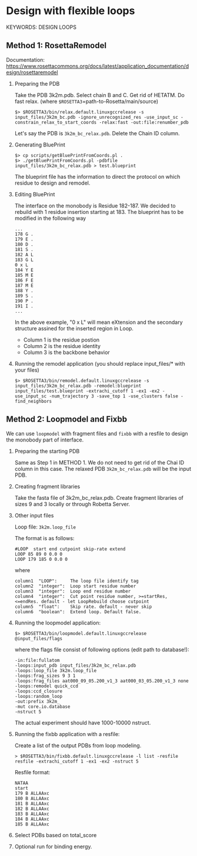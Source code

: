Design with flexible loops
==========================

KEYWORDS: DESIGN LOOPS 

Method 1: RosettaRemodel
------------------------

Documentation: <https://www.rosettacommons.org/docs/latest/application_documentation/design/rosettaremodel>


1.  Preparing the PDB

    Take the PDB 3k2m.pdb. Select chain B and C. Get rid of HETATM. Do fast 
    relax. (where `$ROSETTA3`=path-to-Rosetta/main/source)

        $> $ROSETTA3/bin/relax.default.linuxgccrelease -s input_files/3k2m_bc.pdb -ignore_unrecognized_res -use_input_sc -constrain_relax_to_start_coords -relax:fast -out:file:renumber_pdb

    Let's say the PDB is `3k2m_bc_relax.pdb`. Delete the Chain ID column.

2.  Generating BluePrint

        $> cp scripts/getBluePrintFromCoords.pl .
        $> ./getBluePrintFromCoords.pl -pdbfile input_files/3k2m_bc_relax.pdb > test.blueprint

    The blueprint file has the information to direct the protocol on which 
    residue to design and remodel.

3.  Editing BluePrint

    The interface on the monobody is Residue 182-187. We decided to rebuild with 
    1 residue insertion starting at 183. The blueprint has to be modified in 
    the following way

        ...
        178 G .
        179 E .
        180 D .
        181 S .
        182 A L
        183 G L
        0 x L
        184 Y E
        185 M E
        186 F E
        187 M E
        188 Y .
        189 S .
        190 P .
        191 I .
        ...

    In the above example, "0 x L" will mean eXtension and the secondary 
    structure assined for the inserted region in Loop.

    * Column 1 is the residue postion
    * Column 2 is the residue identity
    * Column 3 is the backbone behavior 

4.  Running the remodel application (you should replace input_files/* with your files)

        $> $ROSETTA3/bin/remodel.default.linuxgccrelease -s input_files/3k2m_bc_relax.pdb -remodel:blueprint input_files/test.blueprint -extrachi_cutoff 1 -ex1 -ex2 -use_input_sc -num_trajectory 3 -save_top 1 -use_clusters false -find_neighbors


Method 2: Loopmodel and Fixbb
-----------------------------
We can use `loopmodel` with fragment files and `fixbb` with a resfile to design 
the monobody part of interface.

1.  Preparing the starting PDB

    Same as Step 1 in METHOD 1. We do not need to get rid of the Chai ID column 
    in this case. The relaxed PDB `3k2m_bc_relax.pdb` will be the input PDB.

2.  Creating fragment libraries

    Take the fasta file of 3k2m_bc_relax.pdb. Create  fragment libraries of 
    sizes 9 and 3 locally or through Robetta Server.

3.  Other input files

    Loop file: `3k2m.loop_file`

    The format is as follows:

        #LOOP  start end cutpoint skip-rate extend
        LOOP 85 89 0 0.0 0
        LOOP 179 185 0 0.0 0

    where

        column1  "LOOP":     The loop file identify tag
        column2  "integer":  Loop start residue number
        column3  "integer":  Loop end residue number
        column4  "integer":  Cut point residue number, >=startRes, <=endRes. default - let LoopRebuild choose cutpoint
        column5  "float":    Skip rate. default - never skip
        column6  "boolean":  Extend loop. Default false.

4.  Running the loopmodel application:

        $> $ROSETTA3/bin/loopmodel.default.linuxgccrelease  @input_files/flags

    where the flags file consist of following options (edit path to database!):

        
        -in:file:fullatom
        -loops:input_pdb input_files/3k2m_bc_relax.pdb
        -loops:loop_file 3k2m.loop_file
        -loops:frag_sizes 9 3 1
        -loops:frag_files aat000_09_05.200_v1_3 aat000_03_05.200_v1_3 none
        -loops:remodel quick_ccd
        -loops:ccd_closure
        -loops:random_loop
        -out:prefix 3k2m_
        -mut core.io.database
        -nstruct 5

    The actual experiment should have 1000-10000 nstruct.

4.  Running the fixbb application with a resfile:

    Create a list of the output PDBs from loop modeling.

        > $ROSETTA3/bin/fixbb.default.linuxgccrelease -l list -resfile resfile -extrachi_cutoff 1 -ex1 -ex2 -nstruct 5

    Resfile format:

        NATAA
        start
        179 B ALLAAxc
        180 B ALLAAxc
        181 B ALLAAxc
        182 B ALLAAxc
        183 B ALLAAxc
        184 B ALLAAxc
        185 B ALLAAxc

5.  Select PDBs based on total_score

6.  Optional run for binding energy.

